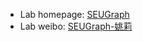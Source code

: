 - Lab homepage: [SEUGraph](https://cse.seu.edu.cn/2019/0105/c23024a257562/page.htm)
- Lab weibo: [SEUGraph-姚莉](https://weibo.com/seugraph?is_all=1)
